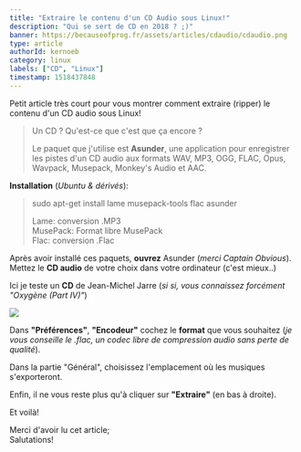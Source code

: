 ```yaml
---
title: "Extraire le contenu d'un CD Audio sous Linux!"
description: "Qui se sert de CD en 2018 ? ;)"
banner: https://becauseofprog.fr/assets/articles/cdaudio/cdaudio.png
type: article
authorId: kernoeb
category: linux
labels: ["CD", "Linux"]
timestamp: 1518437848
---
```


Petit article très court pour vous montrer comment extraire (ripper) le contenu d'un CD audio sous Linux!

 
>  Un CD ? Qu'est-ce que c'est que ça encore ?
> 
>   Le paquet que j'utilise est **Asunder**, une application pour enregistrer les pistes d'un CD audio aux formats WAV, MP3, OGG, FLAC, Opus, Wavpack, Musepack, Monkey's Audio et AAC.

 **Installation** (*Ubuntu & dérivés*):

 
>  sudo apt-get install lame musepack-tools flac asunder
> 
>   Lame: conversion .MP3  
 MusePack: Format libre MusePack  
 Flac: conversion .Flac

  

 Après avoir installé ces paquets, **ouvrez** Asunder (*merci Captain Obvious*).  
 Mettez le **CD audio** de votre choix dans votre ordinateur (c'est mieux..)

 Ici je teste un **CD** de Jean-Michel Jarre (*si si, vous connaissez forcément "Oxygène (Part IV)"*)

 ![](https://becauseofprog.fr/assets/articles/cdaudio/asunder1.png)

 Dans **"Préférences"**, **"Encodeur"** cochez le **format** que vous souhaitez (*je vous conseille le .flac, un codec libre de compression audio sans perte de qualité*).

 Dans la partie "Général", choisissez l'emplacement où les musiques s'exporteront.

 Enfin, il ne vous reste plus qu'à cliquer sur **"Extraire"** (en bas à droite).

 Et voilà!  
 

 Merci d'avoir lu cet article;  
 Salutations!

 
